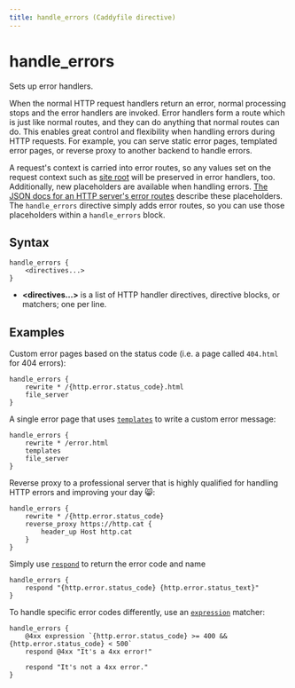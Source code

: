 ```yaml
---
title: handle_errors (Caddyfile directive)
---
```


# handle_errors

Sets up error handlers.

When the normal HTTP request handlers return an error, normal processing stops and the error handlers are invoked. Error handlers form a route which is just like normal routes, and they can do anything that normal routes can do. This enables great control and flexibility when handling errors during HTTP requests. For example, you can serve static error pages, templated error pages, or reverse proxy to another backend to handle errors.

A request's context is carried into error routes, so any values set on the request context such as [site root](/docs/caddyfile/directives/root) will be preserved in error handlers, too. Additionally, new placeholders are available when handling errors. [The JSON docs for an HTTP server's error routes](/docs/json/apps/http/servers/errors/#routes) describe these placeholders. The `handle_errors` directive simply adds error routes, so you can use those placeholders within a `handle_errors` block.

## Syntax

```caddy-d
handle_errors {
	<directives...>
}
```

- **<directives...>** is a list of HTTP handler directives, directive blocks, or matchers; one per line.



## Examples

Custom error pages based on the status code (i.e. a page called `404.html` for 404 errors):

```caddy-d
handle_errors {
	rewrite * /{http.error.status_code}.html
	file_server
}
```

A single error page that uses [`templates`](/docs/caddyfile/directives/templates) to write a custom error message:

```caddy-d
handle_errors {
	rewrite * /error.html
	templates
	file_server
}
```

Reverse proxy to a professional server that is highly qualified for handling HTTP errors and improving your day 😸:

```caddy-d
handle_errors {
	rewrite * /{http.error.status_code}
	reverse_proxy https://http.cat {
		header_up Host http.cat
	}
}
```

Simply use [`respond`](/docs/caddyfile/directives/respond) to return the error code and name

```caddy-d
handle_errors {
	respond "{http.error.status_code} {http.error.status_text}"
}
```

To handle specific error codes differently, use an [`expression`](/docs/caddyfile/matchers#expression) matcher:

```caddy-d
handle_errors {
	@4xx expression `{http.error.status_code} >= 400 && {http.error.status_code} < 500`
	respond @4xx "It's a 4xx error!"

	respond "It's not a 4xx error."
}
```